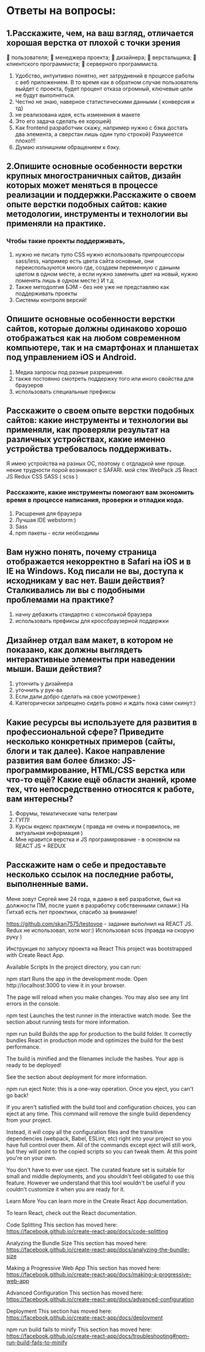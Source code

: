 # Ответы на вопросы:

## 1.Расскажите, чем, на ваш взгляд, отличается хорошая верстка от плохой с точки зрения

 пользователя;
 менеджера проекта;
 дизайнера;
 верстальщика;
 клиентского программиста;
 серверного программиста.

1. Удобство, интуитивно понятно, нет затруднений в процессе работы с веб приложением. В то время как в обратном случае
   пользователь выйдет с проекта, будет процент отказа огромный, ключевые цели не будут выполняться.
2. Честно не знаю, наверное статистическими данными ( конверсия и тд)
3. не реализована идея, есть изменения в макете
4. Это его задача сделать ее хорошей)
5. Как frontend разработчик скажу, например нужно с бэка достать два элемента, а сверстан лишь один тупо строкой)
   Разумеется плохо!!!
6. Думаю излнишним обращением к бэку.

## 2.Опишите основные особенности верстки крупных многостраничных сайтов, дизайн которых может меняться в процессе реализации и поддержки.Расскажите о своем опыте верстки подобных сайтов: какие методологии, инструменты и технологии вы применяли на практике.

### Чтобы такие проекты поддерживать,

1. нужно не писать тупо CSS нужно использовать припроцессоры sass/less,
   например есть цвета сайта основные, они переиспользуются много где,
   создаем переменную с данынм цветом в одном месте, а если нужно заменить цвет на новый,
   нужно поменять лишь в одном месте:) И т.д
2. Также методолгия БЭМ - без нее уже не представляю как поддерживать проекты
3. Системы контроля версий!

## Опишите основные особенности верстки сайтов, которые должны одинаково хорошо отображаться как на любом современном компьютере, так и на смартфонах и планшетах под управлением iOS и Android. 

1. Медиа запросы под разные разрешения.
2. также постоянно смотреть поддержку того или иного свойства для браузеров
3. использовать специальные префиксы

## Расскажите о своем опыте верстки подобных сайтов: какие инструменты и технологии вы применяли, как проверяли результат на различных устройствах, какие именно устройства требовалось поддерживать.
Я имею устройства на разных OC, поэтому с отдладкой мне проще. некие трудности порой возникают с SAFARI.
мой стек WebPack JS React JS Redux CSS SASS ( scss ) 


### Расскажите, какие инструменты помогают вам экономить время в процессе написания, проверки и отладки кода.

1. Расшрения для браузера 
2. Лучшая IDE webstorm:)
3. Sass
4. npm пакеты - если необходимы

## Вам нужно понять, почему страница отображается некорректно в Safari на iOS и в IE на Windows. Код писали не вы, доступа к исходникам у вас нет. Ваши действия? Сталкивались ли вы с подобными проблемами на практике?

1. начну дебажить стандартно с консолькой браузера
2. использовать префиксы для кроссбраузерной поддержки

## Дизайнер отдал вам макет, в котором не показано, как должны выглядеть интерактивные элементы при наведении мыши. Ваши действия?

1. утончить у дизайнера
2. уточнить у рук-ва 
3. Если дали добро сделать на свое усмотрение:)
4. Категорически запрещено сидеть ровно и ждать пока сами скинут:)

## Какие ресурсы вы используете для развития в профессиональной сфере? Приведите несколько конкретных примеров (сайты, блоги и так далее). Какое направление развития вам более близко: JS-программирование, HTML/CSS верстка или что-то ещё? Какие ещё области знаний, кроме тех, что непосредственно относятся к работе, вам интересны?

1. Форумы, тематические чаты телеграм
2. ГУГЛ!
3. Курсы яндекс практикум ( правда не очень и понравилось, не актуальная информация )
4. Мне нравится верстка и JS програмирование - в основном на REACT JS + REDUX

## Расскажите нам о себе и предоставьте несколько ссылок на последние работы, выполненные вами.
Меня зовут Сергей мне 24 года, я давно в веб разработке, был на должности ПМ, после ушел в разработку собственными силами:) На Гитхаб есть пет проектики, спасибо за внимание!


https://github.com/skan7575/testovoe - задание выполнил на REACT JS. Redux не использовал, хотя мог:) Использовал scss
(правда на скорую руку )

Инструкция по запуску проекта на React
This project was bootstrapped with Create React App.

Available Scripts
In the project directory, you can run:

npm start
Runs the app in the development mode.
Open http://localhost:3000 to view it in your browser.

The page will reload when you make changes.
You may also see any lint errors in the console.

npm test
Launches the test runner in the interactive watch mode.
See the section about running tests for more information.

npm run build
Builds the app for production to the build folder.
It correctly bundles React in production mode and optimizes the build for the best performance.

The build is minified and the filenames include the hashes.
Your app is ready to be deployed!

See the section about deployment for more information.

npm run eject
Note: this is a one-way operation. Once you eject, you can't go back!

If you aren't satisfied with the build tool and configuration choices, you can eject at any time. This command will remove the single build dependency from your project.

Instead, it will copy all the configuration files and the transitive dependencies (webpack, Babel, ESLint, etc) right into your project so you have full control over them. All of the commands except eject will still work, but they will point to the copied scripts so you can tweak them. At this point you're on your own.

You don't have to ever use eject. The curated feature set is suitable for small and middle deployments, and you shouldn't feel obligated to use this feature. However we understand that this tool wouldn't be useful if you couldn't customize it when you are ready for it.

Learn More
You can learn more in the Create React App documentation.

To learn React, check out the React documentation.

Code Splitting
This section has moved here: https://facebook.github.io/create-react-app/docs/code-splitting

Analyzing the Bundle Size
This section has moved here: https://facebook.github.io/create-react-app/docs/analyzing-the-bundle-size

Making a Progressive Web App
This section has moved here: https://facebook.github.io/create-react-app/docs/making-a-progressive-web-app

Advanced Configuration
This section has moved here: https://facebook.github.io/create-react-app/docs/advanced-configuration

Deployment
This section has moved here: https://facebook.github.io/create-react-app/docs/deployment

npm run build fails to minify
This section has moved here: https://facebook.github.io/create-react-app/docs/troubleshooting#npm-run-build-fails-to-minify